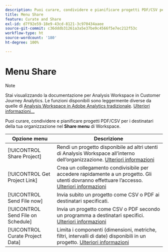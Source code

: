 ```yaml
---
description: Puoi curare, condividere e pianificare progetti PDF/CSV per i destinatari all’interno dell’organizzazione.
title: Menu Share
feature: Curate and Share
exl-id: d7f92e59-18e9-43cd-8121-3c970434aaee
source-git-commit: c36dddb31261a3a5e37be9c4566f5e7ec212f53c
workflow-type: ht
source-wordcount: '180'
ht-degree: 100%

---
```


# Menu Share

>[!NOTE]
>
>Stai visualizzando la documentazione per Analysis Workspace in Customer Journey Analytics. Le funzioni disponibili sono leggermente diverse da quelle di [Analysis Workspace in Adobe Analytics tradizionale](https://experienceleague.adobe.com/docs/analytics/analyze/analysis-workspace/home.html?lang=it). [Ulteriori informazioni...](/help/getting-started/cja-aa.md)

Puoi curare, condividere e pianificare progetti PDF/CSV per i destinatari della tua organizzazione nel **Share menu** di Workspace.

| Opzione menu | Descrizione |
| --- | --- |
| [!UICONTROL Share Project] | Rendi un progetto disponibile ad altri utenti di Analysis Workspace all’interno dell’organizzazione. [Ulteriori informazioni](https://experienceleague.adobe.com/docs/analytics/analyze/analysis-workspace/curate-share/share-projects.html?lang=it) |
| [!UICONTROL Get Project Link] | Crea un collegamento condivisibile per accedere rapidamente a un progetto. Gli utenti dovranno effettuare l’accesso. [Ulteriori informazioni](https://experienceleague.adobe.com/docs/analytics/analyze/analysis-workspace/curate-share/shareable-links.html?lang=it) |
| [!UICONTROL Send File now] | Invia subito un progetto come CSV o PDF ai destinatari specificati. |
| [!UICONTROL Send File on Schedule] | Invia un progetto come CSV o PDF secondo un programma a destinatari specifici. [Ulteriori informazioni](https://experienceleague.adobe.com/docs/analytics/analyze/analysis-workspace/curate-share/t-schedule-report.html?lang=it) |
| [!UICONTROL Curate Project Data] | Limita i componenti (dimensioni, metriche, filtri, intervalli di date) disponibili in un progetto. [Ulteriori informazioni](https://experienceleague.adobe.com/docs/analytics/analyze/analysis-workspace/curate-share/curate.html?lang=it) |
